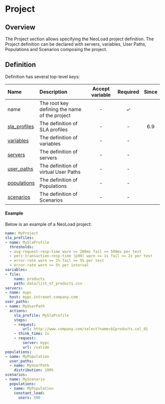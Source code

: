 # Project

## Overview

The Project section allows specifying the NeoLoad project definition.
The Project definition can be declared with servers, variables, User Paths, Populations and Scenarios composing the project.

## Definition

Definition has several top-level keys:

| Name                           | Description                                   | Accept variable | Required | Since |
|:------------------------------ |:--------------------------------------------- |:---------------:|:--------:|:-----:|
| name                           | The root key defining the name of the project | -               | &#x2713; |       |
| [sla_profiles](sla-profile.md) | The definition of SLA profiles                | -               | -        | 6.9   |
| [variables](variables.md)      | The definition of variables                   | -               | -        |       |
| [servers](server.md)           | The definition of servers                     | -               | -        |       |
| [user_paths](user-paths.md)    | The definition of virtual User Paths          | -               | -        |       |
| [populations](population.md)   | The definition of Populations                 | -               | -        |       |
| [scenarios](scenario.md)       | The definition of Scenarios                   | -               | -        |       |

#### Example
Below is an example of a NeoLoad project:

```yaml
name: MyProject
sla_profiles:
- name: MySlaProfile
  thresholds:
  - avg-request-resp-time warn >= 200ms fail >= 500ms per test
  - perc-transaction-resp-time (p90) warn >= 1s fail >= 2s per test
  - error-rate warn >= 2% fail >= 5% per test
  - error-rate warn >= 5% per interval
variables:
- file:
    name: products
    path: data/list_of_products.csv
servers:
- name: mypc
  host: mypc.intranet.company.com
user_paths:
- name: MyUserPath
  actions:
    sla_profile: MySlaProfile
    steps:
    - request:
        url: http://www.company.com/select?name=${products.col_0}
    - think_time: 1s
    - request:
        server: mypc
        url: /valide
populations:
- name: MyPopulation
  user_paths:
  - name: MyUserPath
    distribution: 100%
scenarios:
- name: MyScenario
  populations:
  - name: MyPopulation
    constant_load:
      users: 500
```
